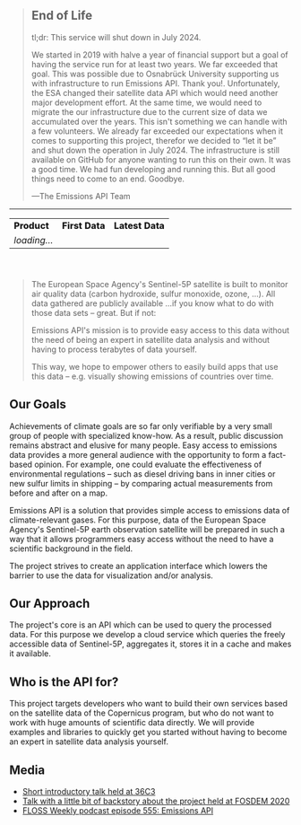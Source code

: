 > End of Life
> -----------
>
> tl;dr: This service will shut down in July 2024.
>
> We started in 2019 with halve a year of financial support but a goal of
> having the service run for at least two years. We far exceeded that goal.
> This was possible due to Osnabrück University supporting us with
> infrastructure to run Emissions API. Thank you!. Unfortunately, the ESA
> changed their satellite data API which would need another major development
> effort. At the same time, we would need to migrate the our infrastructure due
> to the current size of data we accumulated over the years. This isn't
> something we can handle with a few volunteers. We already far exceeded our
> expectations when it comes to supporting this project, therefor we decided to
> “let it be” and shut down the operation in July 2024. The infrastructure is
> still available on GitHub for anyone wanting to run this on their own. It was
> a good time. We had fun developing and running this. But all good things need
> to come to an end. Goodbye.
>
> —The Emissions API Team

---

<center style="padding-bottom: 25px;">
<table id="statistics">
  <tr style="font-weight: 800;">
    <td>Product</td>
    <td>First Data</td>
    <td>Latest Data</td>
  </tr>
  <tr id="loading"><td><i>loading…</i></td><td></td></tr>
</table>

<!--
<a class="button" href="examples.html">
  <i class="fas fa-book"></i> Try our examples</a>
-->

</center>


> The European Space Agency's Sentinel-5P satellite is built to
> monitor air quality data (carbon hydroxide, sulfur monoxide, ozone, …). All data
> gathered are publicly available …if you know what to do with those data sets – great.
> But if not:
>
> Emissions API's mission is to provide easy access to this data without the
> need of being an expert in satellite data analysis and without having to
> process terabytes of data yourself.
>
> This way, we hope to empower others to easily build apps that use this data –
> e.g. visually showing emissions of countries over time.


Our Goals
---------

Achievements of climate goals are so far only verifiable by a very small group
of people with specialized know-how. As a result, public discussion remains
abstract and elusive for many people. Easy access to emissions data provides a
more general audience with the opportunity to form a fact-based opinion. For example,
one could evaluate the effectiveness of environmental regulations – such as
diesel driving bans in inner cities or new sulfur limits in shipping – by
comparing actual measurements from before and after on a map.

Emissions API is a solution that provides simple access to emissions data of
climate-relevant gases. For this purpose, data of the European Space Agency's
Sentinel-5P earth observation satellite will be prepared in such a way that it
allows programmers easy access without the need to have a scientific background
in the field.

The project strives to create an application interface which lowers the barrier
to use the data for visualization and/or analysis.


Our Approach
------------

The project's core is an API which can be used to query the processed data.
For this purpose we develop a cloud service which queries the freely
accessible data of Sentinel-5P, aggregates it, stores it in a cache and makes
it available.


Who is the API for?
-------------------

This project targets developers who want to build their own services based on
the satellite data of the Copernicus program, but who do not want to work with
huge amounts of scientific data directly. We will provide examples and
libraries to quickly get you started without having to become an expert in
satellite data analysis yourself.

Media
-----

 - [Short introductory talk held at 36C3](https://media.ccc.de/v/36c3-10525-lightning_talks_day_3#t=1146)
 - [Talk with a little bit of backstory about the project held at FOSDEM 2020](https://fosdem.org/2020/schedule/event/emissions_api/)
 - [FLOSS Weekly podcast episode 555: Emissions API](https://twit.tv/shows/floss-weekly/episodes/555)



<script>

const base_url = 'https://api.v2.emissions-api.org/api/v2/',
      products_url = base_url + 'products.json',
      data_range_postfix = '/data-range.json',
      table = document.getElementById('statistics'),
      loading = document.getElementById('loading');

fetch(products_url)
.then(r => r.json())
.then(response => {
  var products = response.map(p => p.name),
      urls = products.map(p => base_url + p + data_range_postfix);

  Promise.all(
    urls.map(url => fetch(url).then(response => response.json()))
  ).then(responses => {
    responses.map((range, i) => {
      var tr = document.createElement('tr');
      [
        products[i],
        new Date(range.first).toDateString(),
        new Date(range.last).toDateString()
      ].forEach(txt => {
        td = document.createElement('td');
        td.innerText = txt;
        tr.appendChild(td);
      })
      table.appendChild(tr);
      loading.remove();
    })
  })
})
</script>
